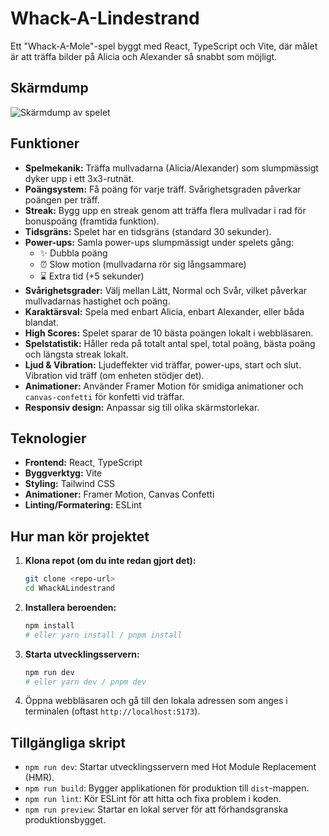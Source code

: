 # Whack-A-Lindestrand

Ett "Whack-A-Mole"-spel byggt med React, TypeScript och Vite, där målet är att träffa bilder på Alicia och Alexander så snabbt som möjligt.

## Skärmdump

![Skärmdump av spelet](screenshot.png)

## Funktioner

*   **Spelmekanik:** Träffa mullvadarna (Alicia/Alexander) som slumpmässigt dyker upp i ett 3x3-rutnät.
*   **Poängsystem:** Få poäng för varje träff. Svårighetsgraden påverkar poängen per träff.
*   **Streak:** Bygg upp en streak genom att träffa flera mullvadar i rad för bonuspoäng (framtida funktion).
*   **Tidsgräns:** Spelet har en tidsgräns (standard 30 sekunder).
*   **Power-ups:** Samla power-ups slumpmässigt under spelets gång:
    *   ✨ Dubbla poäng
    *   ⏰ Slow motion (mullvadarna rör sig långsammare)
    *   ⌛ Extra tid (+5 sekunder)
*   **Svårighetsgrader:** Välj mellan Lätt, Normal och Svår, vilket påverkar mullvadarnas hastighet och poäng.
*   **Karaktärsval:** Spela med enbart Alicia, enbart Alexander, eller båda blandat.
*   **High Scores:** Spelet sparar de 10 bästa poängen lokalt i webbläsaren.
*   **Spelstatistik:** Håller reda på totalt antal spel, total poäng, bästa poäng och längsta streak lokalt.
*   **Ljud & Vibration:** Ljudeffekter vid träffar, power-ups, start och slut. Vibration vid träff (om enheten stödjer det).
*   **Animationer:** Använder Framer Motion för smidiga animationer och `canvas-confetti` för konfetti vid träffar.
*   **Responsiv design:** Anpassar sig till olika skärmstorlekar.

## Teknologier

*   **Frontend:** React, TypeScript
*   **Byggverktyg:** Vite
*   **Styling:** Tailwind CSS
*   **Animationer:** Framer Motion, Canvas Confetti
*   **Linting/Formatering:** ESLint

## Hur man kör projektet

1.  **Klona repot (om du inte redan gjort det):**
    ```bash
    git clone <repo-url>
    cd WhackALindestrand
    ```
2.  **Installera beroenden:**
    ```bash
    npm install
    # eller yarn install / pnpm install
    ```
3.  **Starta utvecklingsservern:**
    ```bash
    npm run dev
    # eller yarn dev / pnpm dev
    ```
4.  Öppna webbläsaren och gå till den lokala adressen som anges i terminalen (oftast `http://localhost:5173`).

## Tillgängliga skript

*   `npm run dev`: Startar utvecklingsservern med Hot Module Replacement (HMR).
*   `npm run build`: Bygger applikationen för produktion till `dist`-mappen.
*   `npm run lint`: Kör ESLint för att hitta och fixa problem i koden.
*   `npm run preview`: Startar en lokal server för att förhandsgranska produktionsbygget.
